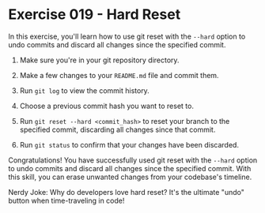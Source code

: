 # Exercise 019 - Hard Reset

In this exercise, you'll learn how to use git reset with the `--hard` option to undo
commits and discard all changes since the specified commit.

1. Make sure you're in your git repository directory.

2. Make a few changes to your `README.md` file and commit them.

3. Run `git log` to view the commit history.

4. Choose a previous commit hash you want to reset to.

5. Run `git reset --hard <commit_hash>` to reset your branch to the specified commit,
   discarding all changes since that commit.

6. Run `git status` to confirm that your changes have been discarded.

Congratulations! You have successfully used git reset with the `--hard` option to undo
commits and discard all changes since the specified commit. With this skill, you can
erase unwanted changes from your codebase's timeline.

Nerdy Joke: Why do developers love hard reset? It's the ultimate "undo" button when
time-traveling in code!

